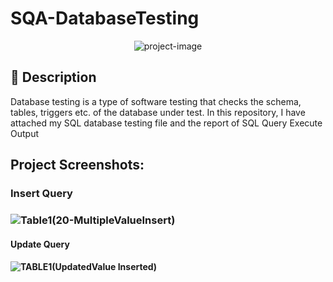 # SQA-DatabaseTesting

<p align="center"><img src="https://socialify.git.ci/shantokumarsaha123/SQA-DatabaseTesting/image?language=1&amp;name=1&amp;owner=1&amp;stargazers=1&amp;theme=Light" alt="project-image"></p>

## 📝 Description 
Database testing is a type of software testing that checks the schema, tables, triggers etc. of the database under test. In this repository, I have attached my SQL database testing file and the report of SQL Query Execute Output

<h2>Project Screenshots:</h2>

<h3> Insert Query <h3>
  
![Table1(20-MultipleValueInsert)](https://github.com/shantokumarsaha123/SQA-DatabaseTesting/assets/122052172/4608ceed-d2c5-4b3c-a33b-707eea6898f7)

<h4> Update Query <h4>
  
![TABLE1(UpdatedValue Inserted)](https://github.com/shantokumarsaha123/SQA-DatabaseTesting/assets/122052172/0d242d99-f611-4fce-a430-a1766e4f0b1b)
